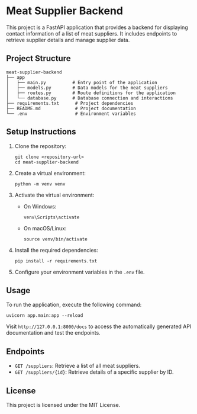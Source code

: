 # Meat Supplier Backend

This project is a FastAPI application that provides a backend for displaying contact information of a list of meat suppliers. It includes endpoints to retrieve supplier details and manage supplier data.

## Project Structure

```
meat-supplier-backend
├── app
│   ├── main.py          # Entry point of the application
│   ├── models.py        # Data models for the meat suppliers
│   ├── routes.py        # Route definitions for the application
│   └── database.py      # Database connection and interactions
├── requirements.txt      # Project dependencies
├── README.md             # Project documentation
└── .env                  # Environment variables
```

## Setup Instructions

1. Clone the repository:
   ```
   git clone <repository-url>
   cd meat-supplier-backend
   ```

2. Create a virtual environment:
   ```
   python -m venv venv
   ```

3. Activate the virtual environment:
   - On Windows:
     ```
     venv\Scripts\activate
     ```
   - On macOS/Linux:
     ```
     source venv/bin/activate
     ```

4. Install the required dependencies:
   ```
   pip install -r requirements.txt
   ```

5. Configure your environment variables in the `.env` file.

## Usage

To run the application, execute the following command:
```
uvicorn app.main:app --reload
```

Visit `http://127.0.0.1:8000/docs` to access the automatically generated API documentation and test the endpoints.

## Endpoints

- `GET /suppliers`: Retrieve a list of all meat suppliers.
- `GET /suppliers/{id}`: Retrieve details of a specific supplier by ID.

## License

This project is licensed under the MIT License.